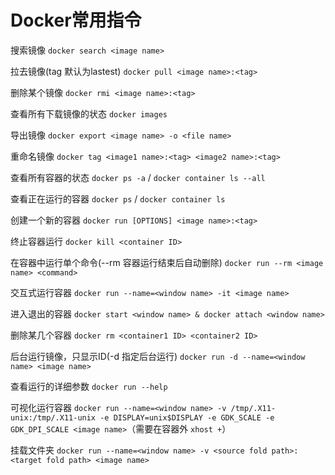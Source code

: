 # Docker常用指令

搜索镜像 `docker search <image name>`&#x20;

拉去镜像(tag 默认为lastest) `docker pull <image name>:<tag>`&#x20;

删除某个镜像 `docker rmi <image name>:<tag>`&#x20;

查看所有下载镜像的状态 `docker images`&#x20;

导出镜像 `docker export <image name> -o <file name>`&#x20;

重命名镜像 `docker tag <image1 name>:<tag> <image2 name>:<tag>`

查看所有容器的状态 `docker ps -a` / `docker container ls --all`&#x20;

查看正在运行的容器 `docker ps` / `docker container ls`&#x20;

创建一个新的容器 `docker run [OPTIONS] <image name>:<tag>`&#x20;

终止容器运行 `docker kill <container ID>`&#x20;

在容器中运行单个命令(--rm 容器运行结束后自动删除) `docker run --rm <image name> <command>`&#x20;

交互式运行容器 `docker run --name=<window name> -it <image name>`&#x20;

进入退出的容器 `docker start <window name> & docker attach <window name>`&#x20;

删除某几个容器 `docker rm <container1 ID> <container2 ID>`&#x20;

后台运行镜像，只显示ID(-d 指定后台运行) `docker run -d --name=<window name> <image name>`&#x20;

查看运行的详细参数 `docker run --help`&#x20;

可视化运行容器 `docker run --name=<window name> -v /tmp/.X11-unix:/tmp/.X11-unix -e DISPLAY=unix$DISPLAY -e GDK_SCALE -e GDK_DPI_SCALE <image name>`（需要在容器外 `xhost +`）&#x20;

挂载文件夹 `docker run --name=<window name> -v <source fold path>:<target fold path> <image name>`
